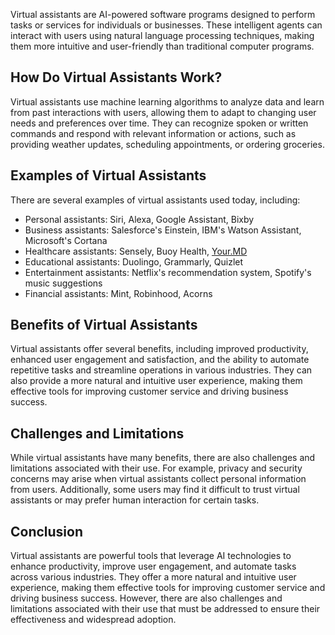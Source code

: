 
Virtual assistants are AI-powered software programs designed to perform tasks or services for individuals or businesses. These intelligent agents can interact with users using natural language processing techniques, making them more intuitive and user-friendly than traditional computer programs.

How Do Virtual Assistants Work?
-------------------------------

Virtual assistants use machine learning algorithms to analyze data and learn from past interactions with users, allowing them to adapt to changing user needs and preferences over time. They can recognize spoken or written commands and respond with relevant information or actions, such as providing weather updates, scheduling appointments, or ordering groceries.

Examples of Virtual Assistants
------------------------------

There are several examples of virtual assistants used today, including:

* Personal assistants: Siri, Alexa, Google Assistant, Bixby
* Business assistants: Salesforce's Einstein, IBM's Watson Assistant, Microsoft's Cortana
* Healthcare assistants: Sensely, Buoy Health, [Your.MD](http://Your.MD)
* Educational assistants: Duolingo, Grammarly, Quizlet
* Entertainment assistants: Netflix's recommendation system, Spotify's music suggestions
* Financial assistants: Mint, Robinhood, Acorns

Benefits of Virtual Assistants
------------------------------

Virtual assistants offer several benefits, including improved productivity, enhanced user engagement and satisfaction, and the ability to automate repetitive tasks and streamline operations in various industries. They can also provide a more natural and intuitive user experience, making them effective tools for improving customer service and driving business success.

Challenges and Limitations
--------------------------

While virtual assistants have many benefits, there are also challenges and limitations associated with their use. For example, privacy and security concerns may arise when virtual assistants collect personal information from users. Additionally, some users may find it difficult to trust virtual assistants or may prefer human interaction for certain tasks.

Conclusion
----------

Virtual assistants are powerful tools that leverage AI technologies to enhance productivity, improve user engagement, and automate tasks across various industries. They offer a more natural and intuitive user experience, making them effective tools for improving customer service and driving business success. However, there are also challenges and limitations associated with their use that must be addressed to ensure their effectiveness and widespread adoption.
